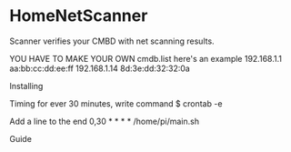 # HomeNetScanner
Scanner verifies your CMBD with net scanning results. 

YOU HAVE TO MAKE YOUR OWN cmdb.list here's an example
192.168.1.1 aa:bb:cc:dd:ee:ff
192.168.1.14 8d:3e:dd:32:32:0a

Installing


Timing for ever 30 minutes, write command
$ crontab -e

Add a line to the end
0,30 * * * * /home/pi/main.sh

Guide
